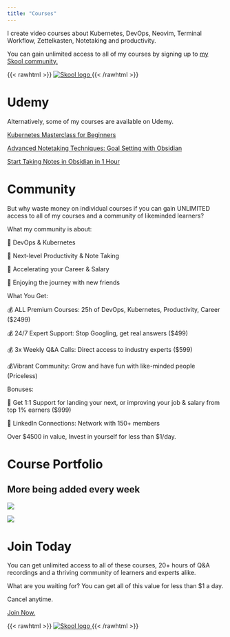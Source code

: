 ```yaml
---
title: "Courses"
---
```


I create video courses about Kubernetes, DevOps, Neovim, Terminal Workflow, Zettelkasten, Notetaking and productivity.

You can gain unlimited access to all of my courses by signing up to [my Skool
community.](https://mischavandenburg.com/skool)

{{< rawhtml >}} <a
  href="https://mischavandenburg.com/skool"> <img
    src="https://github.com/mischavandenburg/blog/blob/main/assets/skool-logo.png?raw=true"
    alt="Skool logo"> </a> 
{{< /rawhtml >}}


# Udemy

Alternatively, some of my courses are available on Udemy.

[Kubernetes Masterclass for
Beginners](https://www.udemy.com/course/kubernetes-masterclass-for-beginners/?referralCode=A87E1242E226ACAAB041)

[Advanced Notetaking Techniques: Goal Setting with
Obsidian](https://www.udemy.com/course/mastering-goal-setting-with-obsidian/?referralCode=FE0A5482EEB8BBFA5BEE)

[Start Taking Notes in Obsidian in
1 Hour](https://www.udemy.com/course/obsidian-quickstart-full-notetaking-system-in-1-hour/?referralCode=977E8CD27872B757762D)

# Community

But why waste money on individual courses if you can gain UNLIMITED access to
all of my courses and a community of likeminded learners?

What my community is about:

🤖 DevOps & Kubernetes

💎 Next-level Productivity & Note Taking

🚀 Accelerating your Career & Salary

🤝 Enjoying the journey with new friends

What You Get:

💰 ALL Premium Courses: 25h of DevOps, Kubernetes, Productivity, Career ($2499)

💰 24/7 Expert Support: Stop Googling, get real answers ($499)

💰 3x Weekly Q&A Calls: Direct access to industry experts ($599)

💰Vibrant Community: Grow and have fun with like-minded people (Priceless)

Bonuses:

🎁 Get 1:1 Support for landing your next, or improving your job & salary from top 1% earners ($999)

🎁 LinkedIn Connections: Network with 150+ members

Over $4500 in value, Invest in yourself for less than $1/day.


# Course Portfolio

## More being added every week

![](/courses1.png)

![](/courses2.png)

# Join Today

You can get unlimited access to all of these courses, 20+ hours of Q&A recordings
and a thriving community of learners and experts alike. 

What are you waiting for? You can get all of this value for less than $1 a day.

Cancel anytime.

[Join Now.](https://mischavandenburg.com/skool)

{{< rawhtml >}} <a
  href="https://mischavandenburg.com/skool"> <img
    src="https://github.com/mischavandenburg/blog/blob/main/assets/skool-logo.png?raw=true"
    alt="Skool logo"> </a> 
{{< /rawhtml >}}


